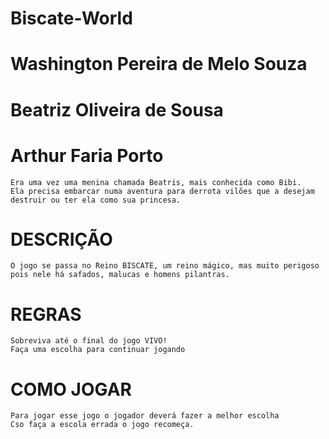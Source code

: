 # Biscate-World
# Washington Pereira de Melo Souza
# Beatriz Oliveira de Sousa
# Arthur Faria Porto

    Era uma vez uma menina chamada Beatris, mais conhecida como Bibi.
    Ela precisa embarcar numa aventura para derrota vilões que a desejam destruir ou ter ela como sua princesa.

# DESCRIÇÃO
    O jogo se passa no Reino BISCATE, um reino mágico, mas muito perigoso pois nele há safados, malucas e homens pilantras.

# REGRAS 
    Sobreviva até o final do jogo VIVO!
    Faça uma escolha para continuar jogando
# COMO JOGAR
    Para jogar esse jogo o jogador deverá fazer a melhor escolha
    Cso faça a escola errada o jogo recomeça.